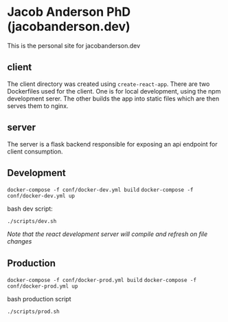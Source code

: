 Jacob Anderson PhD (jacobanderson.dev)
=================

This is the personal site for jacobanderson.dev

client
------

The client directory was created using `create-react-app`. There are two Dockerfiles used for the client. One is for local development, using the npm development serer. The other builds the app into static files which are then serves them to nginx.

server
------

The server is a flask backend responsible for exposing an api endpoint for client consumption. 

Development
-----------
`docker-compose -f conf/docker-dev.yml build`
`docker-compose -f conf/docker-dev.yml up`

bash dev script:

`./scripts/dev.sh`

*Note that the react development server will compile and refresh on file changes*

Production
----------
`docker-compose -f conf/docker-prod.yml build`
`docker-compose -f conf/docker-prod.yml up`

bash production script

`./scripts/prod.sh`


